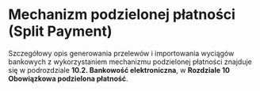 # Mechanizm podzielonej płatności (Split Payment)

Szczegółowy opis generowania przelewów i importowania wyciągów bankowych
z wykorzystaniem mechanizmu podzielonej płatności znajduje się w
podrozdziale **10.2. Bankowość elektroniczna**, w **Rozdziale 10
Obowiązkowa podzielona płatność**.